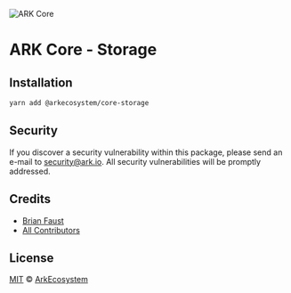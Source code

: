 ![ARK Core](https://i.imgur.com/1aP6F2o.png)

# ARK Core - Storage

## Installation

```bash
yarn add @arkecosystem/core-storage
```

## Security

If you discover a security vulnerability within this package, please send an e-mail to security@ark.io. All security vulnerabilities will be promptly addressed.

## Credits

- [Brian Faust](https://github.com/faustbrian)
- [All Contributors](../../../../contributors)

## License

[MIT](LICENSE) © [ArkEcosystem](https://ark.io)
